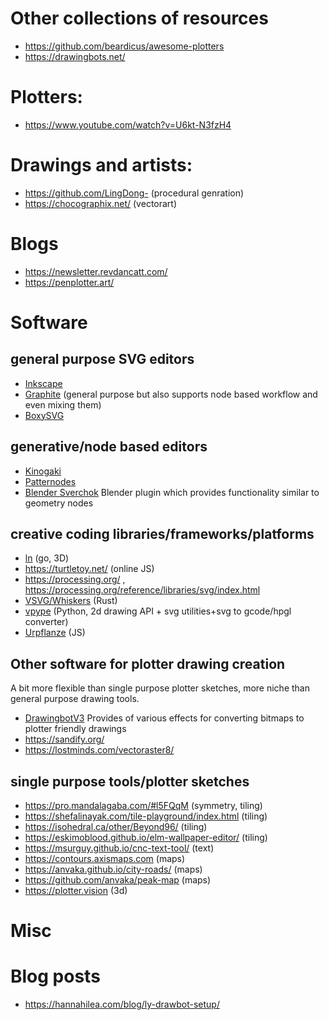 
# Other collections of resources

* https://github.com/beardicus/awesome-plotters
* https://drawingbots.net/

# Plotters:

* https://www.youtube.com/watch?v=U6kt-N3fzH4

# Drawings and artists:

* https://github.com/LingDong- (procedural genration)
* https://chocographix.net/ (vectorart)

# Blogs

* https://newsletter.revdancatt.com/
* https://penplotter.art/

# Software


## general purpose SVG editors

* [Inkscape](https://inkscape.org/)
* [Graphite](https://graphite.rs/) (general purpose but also supports node based workflow and even mixing them)
* [BoxySVG](https://boxy-svg.com/)
 
## generative/node based editors

* [Kinogaki](https://app.kinogaki.com/) 
* [Patternodes](https://www.lostminds.com/patternodes3/)
* [Blender Sverchok](https://github.com/nortikin/sverchok) Blender plugin which provides functionality similar to geometry nodes


## creative coding libraries/frameworks/platforms

* [ln](https://github.com/fogleman/ln/tree/master) (go, 3D)
* https://turtletoy.net/ (online JS)
* https://processing.org/ , https://processing.org/reference/libraries/svg/index.html
* [VSVG/Whiskers](https://github.com/abey79/vsvg/blob/master/crates/whiskers/README.md) (Rust)
* [vpype](https://github.com/abey79/vpype) (Python, 2d drawing API + svg utilities+svg to gcode/hpgl converter)
* [Urpflanze](https://urpflanze.genbs.dev/) (JS)


## Other software for plotter drawing creation

A bit more flexible than single purpose plotter sketches, more niche than general purpose drawing tools.

* [DrawingbotV3](https://drawingbotv3.com/) Provides of various effects for converting bitmaps to plotter friendly drawings
* https://sandify.org/ 
* https://lostminds.com/vectoraster8/


## single purpose tools/plotter sketches

* https://pro.mandalagaba.com/#l5FQqM (symmetry, tiling)
* https://shefalinayak.com/tile-playground/index.html (tiling)
* https://isohedral.ca/other/Beyond96/ (tiling)
* https://eskimoblood.github.io/elm-wallpaper-editor/ (tiling)
* https://msurguy.github.io/cnc-text-tool/ (text)
* https://contours.axismaps.com (maps)
* https://anvaka.github.io/city-roads/ (maps)
* https://github.com/anvaka/peak-map (maps)
* https://plotter.vision (3d)

# Misc


# Blog posts

* https://hannahilea.com/blog/ly-drawbot-setup/

